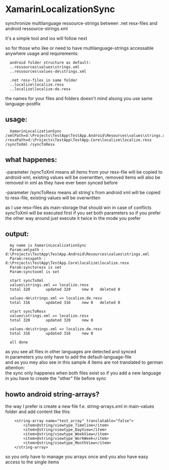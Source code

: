 # XamarinLocalizationSync
synchronize multilanguage ressource-strings between .net resx-files and android ressource-strings.xml

it's a simple tool and ios will follow next

so for those who like or need to have multilanguage-strings accessable anywhere usage and requirements:
```
  android folder structure as default:
  ..ressources\values\strings.xml
  ..ressources\values-de\strings.xml

  .net resx-files in same folder
  ..localize\localize.resx
  ..localize\localize-de.resx
```
the names for your files and folders doesn't mind alsong you use same language-postfix

## usage:
```
  XamarinLocalizationSync /xmlPath=d:\Projects\TestApp\TestApp.Android\Resources\values\strings.xml /resxPath=d:\Projects\TestApp\TestApp.Core\localize\localize.resx /syncToXml /syncToResx
```

## what happenes:
-parameter /syncToXml means all items from your resx-file will be copied to android-xml, existing values will be overwritten, removed items will also be removed in xml as they have ever been synced before

-parameter /syncToResx means all string's from android xml will be copied to resx-file, existing values will be overwritten

as I use resx-files als main-storage that should win in case of conflicts syncToXml will be executed first if you set both parameters so if you prefer the other way around just execute it twice in the mode you prefer

## output:
```
  my name is XamarinLocalizationSync
  Param:xmlpath : d:\Projects\TestApp\TestApp.Android\Resources\values\strings.xml
  Param:resxpath : d:\Projects\TestApp\TestApp.Core\localize\localize.resx
  Param:synctoresx is set
  Param:synctoxml is set

  start syncToXml
  values\strings.xml => localize.resx
  total 320       updated 320     new 0   deleted 0

  values-de\strings.xml => localize.de.resx
  total 316       updated 316     new 0   deleted 0

  start syncToResx
  values\strings.xml => localize.resx
  total 320       updated 320     new 0

  values-de\strings.xml => localize.de.resx
  total 316       updated 316     new 0

  all done
```
as you see all files in other languages are detected and synced  
in parameters you only have to add the default-language-file  
and as you mey also see in this sample 4 items are not translated to german  
attention:  
the sync only happenes when both files exist so if you add a new language in you have to create the "other" file before sync  

## howto android string-arrays?
the way I prefer is create a new file f.e. string-arrays.xml in main-values folder and add content like this:
```
    <string-array name="test_array" translatable="false">
        <item>@string/viewtype_Timeline</item>
        <item>@string/viewtype_DayView</item>
        <item>@string/viewtype_WeekView</item>
        <item>@string/viewtype_WorkWeek</item>
        <item>@string/viewtype_MonthView</item>
    </string-array>
```
so you only have to manage you arrays once and you also have easy access to the single items
